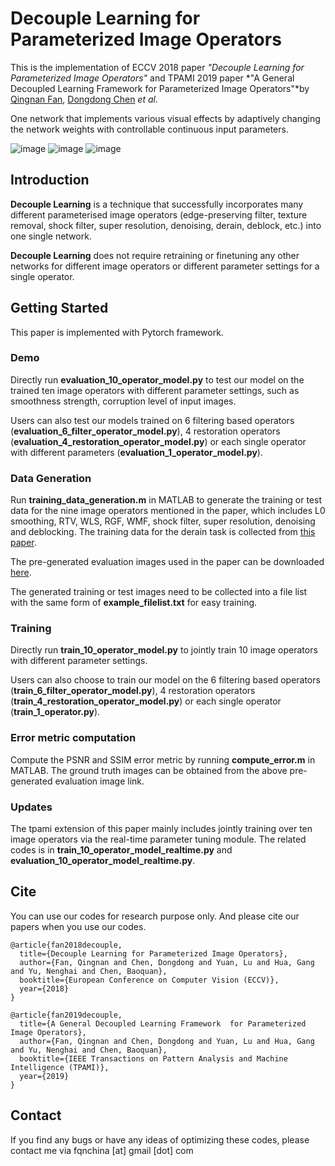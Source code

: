 Decouple Learning for Parameterized Image Operators
=======

This is the implementation of ECCV 2018 paper *"Decouple Learning for Parameterized Image Operators"* and TPAMI 2019 paper *"A General Decoupled Learning Framework  for Parameterized Image Operators"*by [Qingnan Fan](<https://fqnchina.github.io/>), [Dongdong Chen](<http://www.dongdongchen.bid/>) *et al.*

One network that implements various visual effects by adaptively changing the network weights with controllable continuous input parameters.

![image](demo1_part1.png)
![image](demo1_part2.png)
![image](demo2.png)

Introduction
----
**Decouple Learning** is a technique that successfully incorporates many different parameterised image operators (edge-preserving filter, texture removal, shock filter, super resolution, denoising, derain, deblock, etc.) into one single network. 

**Decouple Learning** does not require retraining or finetuning any other networks for different image operators or different parameter settings for a single operator.

## Getting Started

This paper is implemented with Pytorch framework.

### Demo

Directly run **evaluation_10_operator_model.py** to test our model on the trained ten image operators with different parameter settings, such as smoothness strength, corruption level of input images.

Users can also test our models trained on 6 filtering based operators (**evaluation_6_filter_operator_model.py**), 4 restoration operators (**evaluation_4_restoration_operator_model.py**) or each single operator with different parameters (**evaluation_1_operator_model.py**).

### Data Generation 

Run **training_data_generation.m** in MATLAB to generate the training or test data for the nine image operators mentioned in the paper, which includes L0 smoothing, RTV, WLS, RGF, WMF, shock filter, super resolution, denoising and deblocking. The training data for the derain task is collected from [this paper](<https://github.com/jinnovation/rainy-image-dataset>).

The pre-generated evaluation images used in the paper can be downloaded [here](<https://drive.google.com/open?id=1hJyG5NNEQOal-3jxuroQ2Zxe7mJz7e40>).

The generated training or test images need to be collected into a file list with the same form of **example_filelist.txt** for easy training.

### Training

Directly run **train_10_operator_model.py** to jointly train 10 image operators with different parameter settings.

Users can also choose to train our model on the 6 filtering based operators (**train_6_filter_operator_model.py**), 4 restoration operators (**train_4_restoration_operator_model.py**) or each single operator (**train_1_operator.py**).

### Error metric computation

Compute the PSNR and SSIM error metric by running **compute_error.m** in MATLAB. The ground truth images can be obtained from the above pre-generated evaluation image link.

### Updates

The tpami extension of this paper mainly includes jointly training over ten image operators via the real-time parameter tuning module. The related codes is in **train_10_operator_model_realtime.py** and **evaluation_10_operator_model_realtime.py**.

Cite
----

You can use our codes for research purpose only. And please cite our papers when you use our codes.
```
@article{fan2018decouple,
  title={Decouple Learning for Parameterized Image Operators},
  author={Fan, Qingnan and Chen, Dongdong and Yuan, Lu and Hua, Gang and Yu, Nenghai and Chen, Baoquan},
  booktitle={European Conference on Computer Vision (ECCV)},
  year={2018}
}
```
```
@article{fan2019decouple,
  title={A General Decoupled Learning Framework  for Parameterized Image Operators},
  author={Fan, Qingnan and Chen, Dongdong and Yuan, Lu and Hua, Gang and Yu, Nenghai and Chen, Baoquan},
  booktitle={IEEE Transactions on Pattern Analysis and Machine Intelligence (TPAMI)},
  year={2019}
}
```
Contact
-------

If you find any bugs or have any ideas of optimizing these codes, please contact me via fqnchina [at] gmail [dot] com




